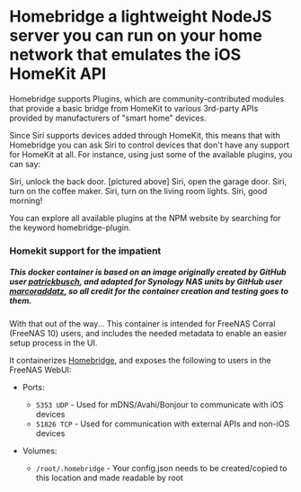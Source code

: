 # Homebridge a lightweight NodeJS server you can run on your home network that emulates the iOS HomeKit API

Homebridge supports Plugins, which are community-contributed modules that provide a basic bridge from HomeKit to various 3rd-party APIs provided by manufacturers of "smart home" devices.

Since Siri supports devices added through HomeKit, this means that with Homebridge you can ask Siri to control devices that don't have any support for HomeKit at all. For instance, using just some of the available plugins, you can say:

Siri, unlock the back door. [pictured above]
Siri, open the garage door.
Siri, turn on the coffee maker.
Siri, turn on the living room lights.
Siri, good morning!

You can explore all available plugins at the NPM website by searching for the keyword homebridge-plugin.

### Homekit support for the impatient

##### This docker container is based on an image originally created by GitHub user [patrickbusch](https://github.com/patrickbusch/homebridge-docker), and adapted for Synology NAS units by GitHub user [marcoraddatz](https://hub.docker.com/r/marcoraddatz/homebridge/), so all credit for the container creation and testing goes to them.

With that out of the way...  This container is intended for FreeNAS Corral (FreeNAS 10) users, and includes the needed metadata to enable an easier setup process in the UI.

It containerizes [Homebridge](https://github.com/nfarina/homebridge), and exposes the following to users in the FreeNAS WebUI:

* Ports:  
   * `5353 UDP` - Used for mDNS/Avahi/Bonjour to communicate with iOS devices
   * `51826 TCP` - Used for communication with external APIs and non-iOS devices

* Volumes:
   * `/root/.homebridge` - Your config.json needs to be created/copied to this location and made           readable by root
